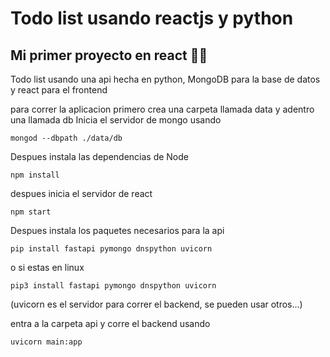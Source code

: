 # Todo list usando reactjs y python

## Mi primer proyecto en react 🚀🚀

Todo list usando una api hecha en python, MongoDB para la base de datos y react para el frontend

para correr la aplicacion primero crea una carpeta llamada data y adentro una llamada db
Inicia el servidor de mongo usando

```
mongod --dbpath ./data/db
```

Despues instala las dependencias de Node

```
npm install
```

despues inicia el servidor de react

```
npm start
```

Despues instala los paquetes necesarios para la api

```
pip install fastapi pymongo dnspython uvicorn
```

o si estas en linux

```
pip3 install fastapi pymongo dnspython uvicorn
```

(uvicorn es el servidor para correr el backend, se pueden usar otros...)

entra a la carpeta api y corre el backend usando

```
uvicorn main:app
```
